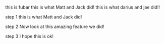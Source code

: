 this is fubar
this is what Matt and Jack did!
this is what darius and jae did!!

step 1
this is what Matt and Jack did!

step 2
Now look at this amazing feature we did!

step 3
I hope this is ok!